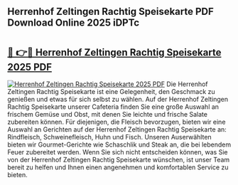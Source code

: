 ## Herrenhof Zeltingen Rachtig Speisekarte PDF Download Online 2025 iDPTc

# <h2><a href="http://gcblzof.nevu.top/?p=Herrenhof+Zeltingen+Rachtig+Speisekarte">🔗 👉🔴 Herrenhof Zeltingen Rachtig Speisekarte 2025 PDF</a></h2>

[![Herrenhof Zeltingen Rachtig Speisekarte 2025 PDF](https://i.imgur.com/dBaPXMq.png)](http://gcblzof.nevu.top/?p=Herrenhof+Zeltingen+Rachtig+Speisekarte)
Die Herrenhof Zeltingen Rachtig Speisekarte ist eine Gelegenheit, den Geschmack zu genießen und etwas für sich selbst zu wählen. Auf der Herrenhof Zeltingen Rachtig Speisekarte unserer Cafeteria finden Sie eine große Auswahl an frischem Gemüse und Obst, mit denen Sie leichte und frische Salate zubereiten können. Für diejenigen, die Fleisch bevorzugen, bieten wir eine Auswahl an Gerichten auf der Herrenhof Zeltingen Rachtig Speisekarte an: Rindfleisch, Schweinefleisch, Huhn und Fisch. Unseren Auserwählten bieten wir Gourmet-Gerichte wie Schaschlik und Steak an, die bei lebendem Feuer zubereitet werden. Wenn Sie sich nicht entscheiden können, was Sie von der Herrenhof Zeltingen Rachtig Speisekarte wünschen, ist unser Team bereit zu helfen und Ihnen einen angenehmen und komfortablen Service zu bieten.
